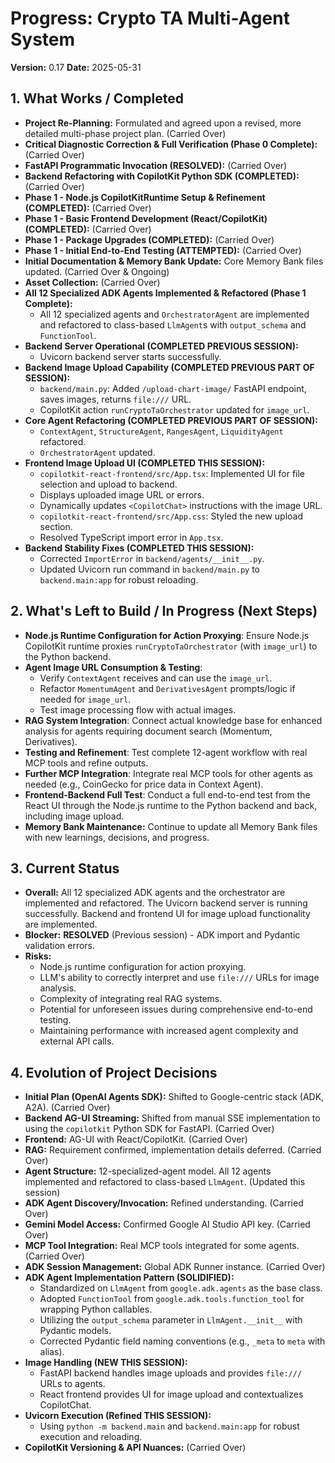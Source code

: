 # Progress: Crypto TA Multi-Agent System

**Version:** 0.17
**Date:** 2025-05-31

## 1. What Works / Completed

*   **Project Re-Planning:** Formulated and agreed upon a revised, more detailed multi-phase project plan. (Carried Over)
*   **Critical Diagnostic Correction & Full Verification (Phase 0 Complete):** (Carried Over)
*   **FastAPI Programmatic Invocation (RESOLVED):** (Carried Over)
*   **Backend Refactoring with CopilotKit Python SDK (COMPLETED):** (Carried Over)
*   **Phase 1 - Node.js CopilotKitRuntime Setup & Refinement (COMPLETED):** (Carried Over)
*   **Phase 1 - Basic Frontend Development (React/CopilotKit) (COMPLETED):** (Carried Over)
*   **Phase 1 - Package Upgrades (COMPLETED):** (Carried Over)
*   **Phase 1 - Initial End-to-End Testing (ATTEMPTED):** (Carried Over)
*   **Initial Documentation & Memory Bank Update:** Core Memory Bank files updated. (Carried Over & Ongoing)
*   **Asset Collection:** (Carried Over)
*   **All 12 Specialized ADK Agents Implemented & Refactored (Phase 1 Complete):**
    *   All 12 specialized agents and `OrchestratorAgent` are implemented and refactored to class-based `LlmAgent`s with `output_schema` and `FunctionTool`.
*   **Backend Server Operational (COMPLETED PREVIOUS SESSION):**
    *   Uvicorn backend server starts successfully.
*   **Backend Image Upload Capability (COMPLETED PREVIOUS PART OF SESSION):**
    *   `backend/main.py`: Added `/upload-chart-image/` FastAPI endpoint, saves images, returns `file:///` URL.
    *   CopilotKit action `runCryptoTaOrchestrator` updated for `image_url`.
*   **Core Agent Refactoring (COMPLETED PREVIOUS PART OF SESSION):**
    *   `ContextAgent`, `StructureAgent`, `RangesAgent`, `LiquidityAgent` refactored.
    *   `OrchestratorAgent` updated.
*   **Frontend Image Upload UI (COMPLETED THIS SESSION):**
    *   `copilotkit-react-frontend/src/App.tsx`: Implemented UI for file selection and upload to backend.
    *   Displays uploaded image URL or errors.
    *   Dynamically updates `<CopilotChat>` instructions with the image URL.
    *   `copilotkit-react-frontend/src/App.css`: Styled the new upload section.
    *   Resolved TypeScript import error in `App.tsx`.
*   **Backend Stability Fixes (COMPLETED THIS SESSION):**
    *   Corrected `ImportError` in `backend/agents/__init__.py`.
    *   Updated Uvicorn run command in `backend/main.py` to `backend.main:app` for robust reloading.

## 2. What's Left to Build / In Progress (Next Steps)

*   **Node.js Runtime Configuration for Action Proxying**: Ensure Node.js CopilotKit runtime proxies `runCryptoTaOrchestrator` (with `image_url`) to the Python backend.
*   **Agent Image URL Consumption & Testing**:
    *   Verify `ContextAgent` receives and can use the `image_url`.
    *   Refactor `MomentumAgent` and `DerivativesAgent` prompts/logic if needed for `image_url`.
    *   Test image processing flow with actual images.
*   **RAG System Integration**: Connect actual knowledge base for enhanced analysis for agents requiring document search (Momentum, Derivatives).
*   **Testing and Refinement**: Test complete 12-agent workflow with real MCP tools and refine outputs.
*   **Further MCP Integration**: Integrate real MCP tools for other agents as needed (e.g., CoinGecko for price data in Context Agent).
*   **Frontend-Backend Full Test**: Conduct a full end-to-end test from the React UI through the Node.js runtime to the Python backend and back, including image upload.
*   **Memory Bank Maintenance:** Continue to update all Memory Bank files with new learnings, decisions, and progress.

## 3. Current Status

*   **Overall:** All 12 specialized ADK agents and the orchestrator are implemented and refactored. The Uvicorn backend server is running successfully. Backend and frontend UI for image upload functionality are implemented.
*   **Blocker:** **RESOLVED** (Previous session) - ADK import and Pydantic validation errors.
*   **Risks:**
    *   Node.js runtime configuration for action proxying.
    *   LLM's ability to correctly interpret and use `file:///` URLs for image analysis.
    *   Complexity of integrating real RAG systems.
    *   Potential for unforeseen issues during comprehensive end-to-end testing.
    *   Maintaining performance with increased agent complexity and external API calls.

## 4. Evolution of Project Decisions

*   **Initial Plan (OpenAI Agents SDK):** Shifted to Google-centric stack (ADK, A2A). (Carried Over)
*   **Backend AG-UI Streaming:** Shifted from manual SSE implementation to using the `copilotkit` Python SDK for FastAPI. (Carried Over)
*   **Frontend:** AG-UI with React/CopilotKit. (Carried Over)
*   **RAG:** Requirement confirmed, implementation details deferred. (Carried Over)
*   **Agent Structure:** 12-specialized-agent model. All 12 agents implemented and refactored to class-based `LlmAgent`. (Updated this session)
*   **ADK Agent Discovery/Invocation:** Refined understanding. (Carried Over)
*   **Gemini Model Access:** Confirmed Google AI Studio API key. (Carried Over)
*   **MCP Tool Integration:** Real MCP tools integrated for some agents. (Carried Over)
*   **ADK Session Management:** Global ADK Runner instance. (Carried Over)
*   **ADK Agent Implementation Pattern (SOLIDIFIED):**
    *   Standardized on `LlmAgent` from `google.adk.agents` as the base class.
    *   Adopted `FunctionTool` from `google.adk.tools.function_tool` for wrapping Python callables.
    *   Utilizing the `output_schema` parameter in `LlmAgent.__init__` with Pydantic models.
    *   Corrected Pydantic field naming conventions (e.g., `_meta` to `meta` with alias).
*   **Image Handling (NEW THIS SESSION):**
    *   FastAPI backend handles image uploads and provides `file:///` URLs to agents.
    *   React frontend provides UI for image upload and contextualizes CopilotChat.
*   **Uvicorn Execution (Refined THIS SESSION):**
    *   Using `python -m backend.main` and `backend.main:app` for robust execution and reloading.
*   **CopilotKit Versioning & API Nuances:** (Carried Over)
